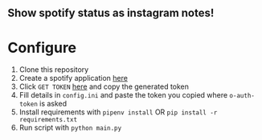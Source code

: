 ## Show spotify status as instagram notes!
# Configure
1. Clone this repository
2. Create a spotify application [here](https://developer.spotify.com/dashboard/)
3. Click `GET TOKEN` [here](https://developer.spotify.com/console/get-users-currently-playing-track/?market=&additional_types=) and copy the generated token
4. Fill details in `config.ini` and paste the token you copied where `o-auth-token` is asked
5. Install requirements with `pipenv install` OR `pip install -r requirements.txt`
6. Run script with `python main.py`
